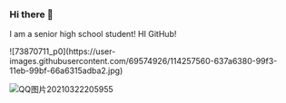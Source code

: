### Hi there 👋
I am a senior high school student! HI GitHub!

<!--
**Kevin3599/Kevin3599** is a ✨ _special_ ✨ repository because its `README.md` (this file) appears on your GitHub profile.

Here are some ideas to get you started:

- 🔭 I’m currently working on:Go,Python,Linux
- 🌱 I’m currently learning:Go,Python,Linux,Pytorch
- 👯 I’m looking to collaborate on:everything!
- 🤔 I’m looking for help with:🤦‍
- 💬 Ask me about: ask me evrything!
- 📫 How to reach me: you can e-mail me if you want!🤔
- 😄 Pronouns: 😀
- ⚡ Fun fact: anime！anime！anime！
-->![73870711_p0](https://user-images.githubusercontent.com/69574926/114257560-637a6380-99f3-11eb-99bf-66a6315adba2.jpg)
![QQ图片20210322205955](https://user-images.githubusercontent.com/69574926/114257569-712fe900-99f3-11eb-8e6f-b5870491a68c.jpg)



